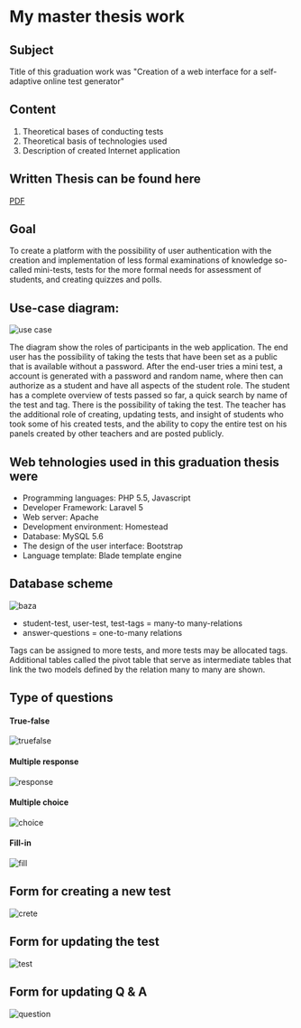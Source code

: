 # My master thesis work

## Subject 
Title of this graduation work was "Creation of a web interface for a self-adaptive online test generator"
## Content
1. Theoretical bases of conducting tests
2. Theoretical basis of technologies used
3. Description of created Internet application

## Written Thesis can be found here
[PDF](https://www.scribd.com/doc/272701930/Diplomski-rad-graduation-thesis-Web-interface-for-a-self-adaptive-online-test-generator "PDF")

## Goal  
To create a platform with the possibility of user authentication with the creation and implementation of less formal examinations of knowledge so-called mini-tests, tests for the more formal needs for assessment of students, and creating quizzes and polls.

## Use-case diagram:
![use case](http://s24.postimg.org/3mzafvpz9/usecase.png "use case")

The diagram show the roles of participants in the web application. The end user has the possibility of taking the tests that have been set as a public that is available without a password. After the end-user tries a mini test, a account is generated  with a password and random name, where then can authorize as a student and have all aspects of the student role. The student has a complete overview of tests passed so far, a quick search by name of the test and tag. There is the possibility of taking the test. The teacher has the additional role of creating, updating tests, and insight of students who took some of his created tests, and the ability to copy the entire test on his panels created by other teachers and are posted publicly.

## Web tehnologies used in this graduation thesis were
+ Programming languages: PHP 5.5, Javascript
+ Developer Framework: Laravel 5
+ Web server: Apache
+ Development environment: Homestead
+ Database: MySQL 5.6
+ The design of the user interface: Bootstrap
+ Language template: Blade template engine



## Database scheme
![baza](http://s24.postimg.org/jwpgis0n9/baza.png "baza")

+ student-test, user-test, test-tags = many-to many-relations
+ answer-questions = one-to-many relations

Tags can be assigned to more tests, and more tests may be allocated tags. Additional tables called the pivot table that serve as intermediate tables that link the two models defined by the relation many to many are shown. 

## Type of questions 
#### True-false 

 ![truefalse](http://s12.postimg.org/mjpbmvq9p/true.png "truefalse")
#### Multiple response 

![response](http://s12.postimg.org/jztoss2pp/response.png "response")
#### Multiple choice 

![choice](http://s12.postimg.org/ecxbvb071/choice.png "choice")
#### Fill-in

![fill](http://s12.postimg.org/en4uenet9/fill.png "fill")

## Form for creating a new test

![crete](http://s12.postimg.org/ble24p1od/create.png "create")

## Form for updating the test

![test](http://s12.postimg.org/gy2witpkt/editt.png "test")
## Form for updating Q & A

![question](http://s12.postimg.org/5zrn0n0zh/editq.png "question")
